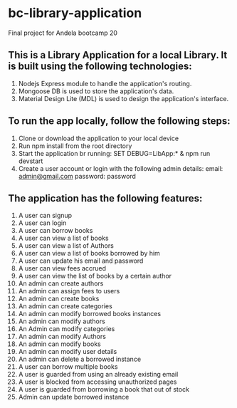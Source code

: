 # bc-library-application
Final project for Andela bootcamp 20

## This is a Library Application for a local Library. It is built using the following technologies:
1. Nodejs Express module to handle the application's routing.
2. Mongoose DB is used to store the application's data.
3. Material Design Lite (MDL) is used to design the application's interface.

## To run the app locally, follow the following steps:
1. Clone or download the application to your local device
2. Run npm install from the root directory
3. Start the application br running: SET DEBUG=LibApp:* & npm run devstart
4. Create a user account or login with the following admin details:
   email: admin@gmail.com
   password: password

## The application has the following features:

1. A user can signup
2. A user can login
3. A user can borrow books
4. A user can view a list of books
5. A user can view a list of Authors
6. A user can view a list of books borrowed by him
7. A user can update his email and password
8. A user can view fees accrued
9. A user can view the list of books by a certain author
10. An admin can create authors
11. An admin can assign fees to users
12. An admin can create books
13. An admin can create categories
14. An admin can modify borrowed books instances
15. An admin can modify authors
16. An Admin can modify categories
17. An admin can modify Authors
18. An admin can modify books
19. An admin can modify user details
20. An admin can delete a borrowed instance
21. A user can borrow multiple books
22. A user is guarded from using an already existing email
23. A user is blocked from accessing unauthorized pages
24. A user is guarded from borrowing a book that out of stock
25. Admin can update borrowed instance
